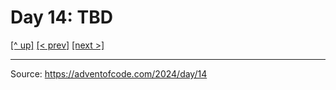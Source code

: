 # Day 14: TBD

[[^ up]](../../README.MD) [[< prev]](../day-13/README.MD) [[next >]](../day-15/README.MD) <!-- [[solution ✨]](./solve.py) -->

<!-- article begin -->

<!-- article end -->

---

Source: https://adventofcode.com/2024/day/14

